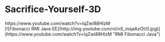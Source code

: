 # Sacrifice-Yourself-3D

<div>
https://www.youtube.com/watch?v=lqZwi88HlzM
</div>
[![Fibonacci RMI Java EE](http://img.youtube.com/vi/nX_inqaAzOI/0.jpg)](https://www.youtube.com/watch?v=lqZwi88HlzM "RMI Fibonacci Java")
